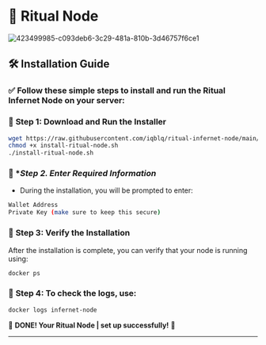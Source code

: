 # 🚀 **Ritual Node**  

![423499985-c093deb6-3c29-481a-810b-3d46757f6ce1](https://github.com/user-attachments/assets/dba40f53-97ba-419e-9d86-5fbac787086d)

## 🛠 **Installation Guide**  
### ✅ **Follow these simple steps to install and run the Ritual Infernet Node on your server:**  
 
### 🔹 **Step 1: Download and Run the Installer**  
```bash
wget https://raw.githubusercontent.com/iqblq/ritual-infernet-node/main/install-ritual-node.sh
chmod +x install-ritual-node.sh
./install-ritual-node.sh
```

### 🔹 **Step 2. Enter Required Information*  
- During the installation, you will be prompted to enter:
```bash
Wallet Address
Private Key (make sure to keep this secure)
```

### 🔹 **Step 3: Verify the Installation**  
After the installation is complete, you can verify that your node is running using:
```bash
docker ps
```

### 🔹 **Step 4: To check the logs, use:**  
```bash
docker logs infernet-node
```


🎉 **DONE! Your Ritual Node | set up successfully!** 🚀  

---
